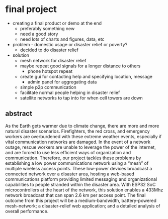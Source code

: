 # final project

- creating a final product or demo at the end
  - preferably something new
  - need a good story
  - need lots of charts and figures, data, etc
- problem - domestic usage or disaster relief or poverty?
  - decided to do disaster relief
- solution
  - mesh network for disaster relief
  - maybe repeat good signals for a longer distance to others
    - phone hotspot repeat
  - create gui for contacting help and specifying location, message
    - admin panel for aggregating data
  - simple p2p communication
  - facilitate normal people helping in disaster relief
  - satellite networks to tap into for when cell towers are down

## abstract

As the Earth gets warmer due to climate change, there are more and more natural disaster scenarios. Firefighters, the red cross, and emergency workers are overburdened with these extreme weather events, especially if vital communication networks are damaged. In the event of a network outage, rescue workers are unable to leverage the power of the internet, and are forced to use less efficient ways of organization and communication. Therefore, our project tackles these problems by establishing a low power communications network using a “mesh” of multiple wireless access points. These low-power devices broadcast a connected network over a disaster area, hosting a web-based communications platform providing limited messaging and organizational capabilities to people stranded within the disaster area. With ESP32 SoC microcontrollers at the heart of the network, this solution enables a 433Mhz network broadcast that can span 2.6 km per access point. The final outcome from this project will be a medium-bandwidth, battery-powered mesh-network; a disaster-relief web application; and a detailed analysis of overall performance.
